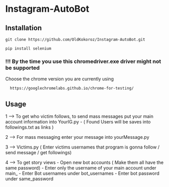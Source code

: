 # Instagram-AutoBot

## Installation 

    git clone https://github.com/OldKokoroz/Instagram-AutoBot.git

    pip install selenium


### !!! By the time you use this chromedriver.exe driver might not be supported 

Choose the chrome version you are currently using

      https://googlechromelabs.github.io/chrome-for-testing/
      

## Usage

1 --> To get who victim follows, to send mass messages put your main account information into YourIG.py
        - ( Found Users will be saves into followings.txt as links )

2 --> For mass messaging enter your message into yourMessage.py

3 --> Victims.py ( Enter victims usernames that program is gonna follow / send message / get followings)

4 --> To get story views 
        - Open new bot accounts ( Make them all have the same password)
        - Enter only the username of your main account under main_
        - Enter Bot usernames under bot_usernames
        - Enter bot password under same_password
